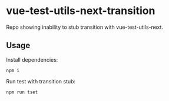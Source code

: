 # vue-test-utils-next-transition

Repo showing inability to stub transition with vue-test-utils-next.

## Usage

Install dependencies:
```
npm i
```

Run test with transition stub:
```
npm run tset
```
